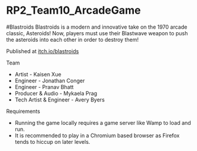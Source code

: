 # RP2_Team10_ArcadeGame
#Blastroids
Blastroids is a modern and innovative take on the 1970 arcade classic, Asteroids! Now, players must use their Blastwave weapon to push the asteroids into each other in order to destroy them!

Published at [itch.io/blastroids](https://astoya.itch.io/blastroids)

Team
* Artist - Kaisen Xue
* Engineer - Jonathan Conger
* Engineer - Pranav Bhatt
* Producer & Audio - Mykaela Prag
* Tech Artist & Engineer - Avery Byers

Requirements
* Running the game locally requires a game server like Wamp to load and run.
* It is recommended to play in a Chromium based browser as Firefox tends to hiccup on later levels.
